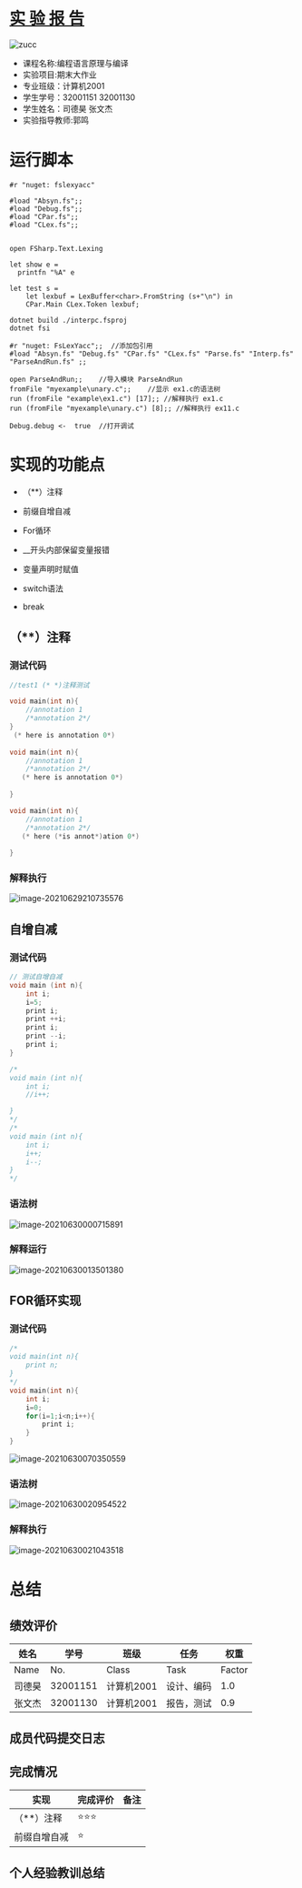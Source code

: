 

# [**实 验 报 告**](http://sigcc.gitee.io/plc2021/#/./lab/proj.final?id=实-验-报-告)

![zucc](http://sigcc.gitee.io/plc2021/lab/zucc.png)

- 课程名称:编程语言原理与编译
- 实验项目:期末大作业
- 专业班级：计算机2001
- 学生学号：32001151 32001130
- 学生姓名：司德昊 张文杰
- 实验指导教师:郭鸣



# 运行脚本

```F#
#r "nuget: fslexyacc"

#load "Absyn.fs";;
#load "Debug.fs";;
#load "CPar.fs";;
#load "CLex.fs";;


open FSharp.Text.Lexing

let show e = 
  printfn "%A" e

let test s =
    let lexbuf = LexBuffer<char>.FromString (s+"\n") in
    CPar.Main CLex.Token lexbuf;

```

```F#
dotnet build ./interpc.fsproj
dotnet fsi

#r "nuget: FsLexYacc";;  //添加包引用
#load "Absyn.fs" "Debug.fs" "CPar.fs" "CLex.fs" "Parse.fs" "Interp.fs" "ParseAndRun.fs" ;; 

open ParseAndRun;;    //导入模块 ParseAndRun
fromFile "myexample\unary.c";;    //显示 ex1.c的语法树
run (fromFile "example\ex1.c") [17];; //解释执行 ex1.c
run (fromFile "myexample\unary.c") [8];; //解释执行 ex11.c

Debug.debug <-  true  //打开调试
```


# 实现的功能点

- （**）注释

- 前缀自增自减

- For循环

- __开头内部保留变量报错

- 变量声明时赋值

- switch语法

- break

   

## （**）注释

### 测试代码

```c
//test1 (* *)注释测试

void main(int n){
    //annotation 1
    /*annotation 2*/
}
 (* here is annotation 0*)
   
void main(int n){
    //annotation 1
    /*annotation 2*/
   (* here is annotation 0*)
   
}

void main(int n){
    //annotation 1
    /*annotation 2*/
   (* here (*is annot*)ation 0*)
   
}
```

### 解释执行

![image-20210629210735576](image-20210629210735576.png)



## 自增自减

### 测试代码

```c
// 测试自增自减
void main (int n){
    int i;
    i=5;
    print i;
    print ++i;
    print i;
    print --i;
    print i;
}

/*
void main (int n){
    int i;
    //i++;

}
*/
/*
void main (int n){
    int i;
    i++;
    i--;
}
*/

```

### 语法树

![image-20210630000715891](image-20210630000715891.png)

### 解释运行

![image-20210630013501380](image-20210630013501380.png)

## FOR循环实现

### 测试代码

```c
/*
void main(int n){
    print n;
}
*/
void main(int n){
    int i;
    i=0;
    for(i=1;i<n;i++){
        print i;
    }
}
```



![image-20210630070350559](image-20210630070350559.png)



### 语法树



![image-20210630020954522](image-20210630020954522.png)

### 解释执行

![image-20210630021043518](image-20210630021043518.png)





# 总结

## 绩效评价

| 姓名   | 学号     | 班级         | 任务       | 权重   |
| ------ | -------- | ------------ | ---------- | ------ |
| Name   | No.      | Class        | Task       | Factor |
| 司德昊 | 32001151 | 计算机2001   | 设计、编码 | 1.0    |
| 张文杰 | 32001130 | 计算机2001 | 报告，测试 | 0.9    |

## 成员代码提交日志



## 完成情况

| 实现                   | 完成评价 | 备注 |
| ---------------------- | -------- | ---- |
| （**）注释             | ⭐⭐⭐      |      |
| 前缀自增自减           | ⭐        |      |


## 个人经验教训总结



